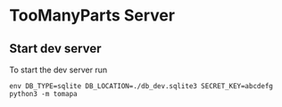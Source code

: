 # TooManyParts Server

## Start dev server

To start the dev server run

```
env DB_TYPE=sqlite DB_LOCATION=./db_dev.sqlite3 SECRET_KEY=abcdefg python3 -m tomapa
```
